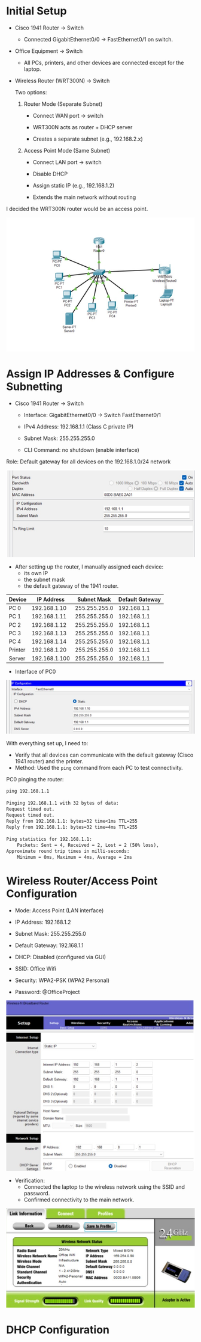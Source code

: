 # Initial Setup

- Cisco 1941 Router → Switch
    - Connected GigabitEthernet0/0 → FastEthernet0/1 on switch.

- Office Equipment → Switch
    - All PCs, printers, and other devices are connected except for the laptop.

- Wireless Router (WRT300N) → Switch

    Two options:

  1. Router Mode (Separate Subnet)

        - Connect WAN port → switch

        - WRT300N acts as router + DHCP server

        - Creates a separate subnet (e.g., 192.168.2.x)

    2. Access Point Mode (Same Subnet)

        - Connect LAN port → switch

       - Disable DHCP
    
       - Assign static IP (e.g., 192.168.1.2)

       - Extends the main network without routing

I decided the WRT300N router would be an access point. 

![Logical topology](images/image1.jpg)


# Assign IP Addresses & Configure Subnetting

- Cisco 1941 Router → Switch

    - Interface: GigabitEthernet0/0 → Switch FastEthernet0/1

    - IPv4 Address: 192.168.1.1 (Class C private IP)

    - Subnet Mask: 255.255.255.0

    - CLI Command: no shutdown (enable interface)

Role: Default gateway for all devices on the 192.168.1.0/24 network

![1941 Router](images/image2.jpg)

- After setting up the router, I manually assigned each device:
    - its own IP
    - the subnet mask
    - the default gateway of the 1941 router.

| Device   | IP Address     | Subnet Mask      | Default Gateway |
|----------|---------------|----------------|----------------|
| PC 0     | 192.168.1.10  | 255.255.255.0  | 192.168.1.1    |
| PC 1     | 192.168.1.11  | 255.255.255.0  | 192.168.1.1    |
| PC 2     | 192.168.1.12  | 255.255.255.0  | 192.168.1.1    |
| PC 3     | 192.168.1.13  | 255.255.255.0  | 192.168.1.1    |
| PC 4     | 192.168.1.14  | 255.255.255.0  | 192.168.1.1    |
| Printer  | 192.168.1.20  | 255.255.255.0  | 192.168.1.1    |
| Server   | 192.168.1.100 | 255.255.255.0  | 192.168.1.1    |

- Interface of PC0

![PC0-Static](images/image3.jpg)


With everything set up, I need to:
- Verify that all devices can communicate with the default gateway (Cisco 1941 router) and the printer.  
- Method: Used the `ping` command from each PC to test connectivity.

PC0 pinging the router:

```
ping 192.168.1.1

Pinging 192.168.1.1 with 32 bytes of data:
Request timed out.
Request timed out.
Reply from 192.168.1.1: bytes=32 time<1ms TTL=255
Reply from 192.168.1.1: bytes=32 time=4ms TTL=255

Ping statistics for 192.168.1.1:
    Packets: Sent = 4, Received = 2, Lost = 2 (50% loss),
Approximate round trip times in milli-seconds:
    Minimum = 0ms, Maximum = 4ms, Average = 2ms
```

# Wireless Router/Access Point Configuration

- Mode: Access Point (LAN interface)  
- IP Address: 192.168.1.2  
- Subnet Mask: 255.255.255.0  
- Default Gateway: 192.168.1.1  
- DHCP: Disabled (configured via GUI)

- SSID: Office Wifi  
- Security: WPA2-PSK (WPA2 Personal)  
- Password: @OfficeProject

![AP](images/image4.jpg)

- Verification:
  - Connected the laptop to the wireless network using the SSID and password.  
  - Confirmed connectivity to the main network.

 ![APv](images/image5.jpg)

# DHCP Configuration


